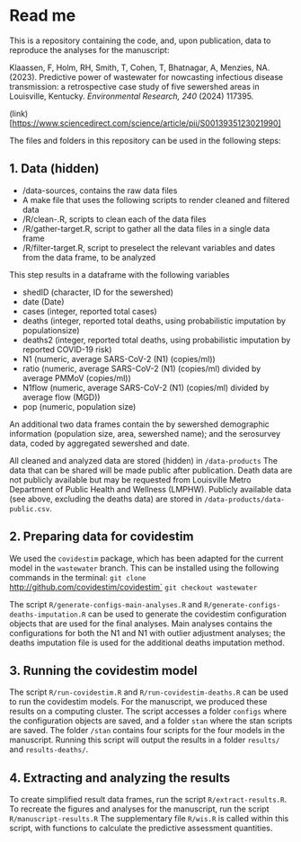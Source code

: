# Read me

This is a repository containing the code, and, upon publication, data to reproduce the analyses for the manuscript:

Klaassen, F, Holm, RH, Smith, T, Cohen, T, Bhatnagar, A, Menzies, NA. (2023). Predictive power of wastewater for nowcasting infectious disease transmission: a retrospective case study of five sewershed areas in Louisville, Kentucky. *Environmental Research, 240* (2024) 117395.

(link)[https://www.sciencedirect.com/science/article/pii/S0013935123021990]

The files and folders in this repository can be used in the following steps:

## 1. Data (hidden)

- /data-sources, contains the raw data files
- A make file that uses the following scripts to render cleaned and filtered data
- /R/clean-<targets>.R, scripts to clean each of the data files
- /R/gather-target.R, script to gather all the data files in a single data frame
- /R/filter-target.R, script to preselect the relevant variables and dates from the data frame, to be analyzed

This step results in a dataframe with the following variables
- shedID  (character, ID for the sewershed)
- date  (Date)
- cases   (integer, reported total cases)
- deaths  (integer, reported total deaths, using probabilistic imputation by populationsize)
- deaths2 (integer, reported total deaths, using probabilistic imputation by reported COVID-19 risk)
- N1      (numeric, average SARS-CoV-2 (N1) (copies/ml))
- ratio   (numeric, average SARS-CoV-2 (N1) (copies/ml) divided by average PMMoV (copies/ml))
- N1flow  (numeric, average SARS-CoV-2 (N1) (copies/ml) divided by average flow (MGD))
- pop     (numeric, population size)

An additional two data frames contain the by sewershed demographic information (population size, area, sewershed name); and the serosurvey data, coded by aggregated sewershed and date.

All cleaned and analyzed data are stored (hidden) in `/data-products`
The data that can be shared will be made public after publication. Death data are not publicly available but may be requested from Louisville Metro Department of Public Health and Wellness (LMPHW). Publicly available data (see above, excluding the deaths data) are stored in `/data-products/data-public.csv`. 

## 2. Preparing data for covidestim
We used the `covidestim` package, which has been adapted for the current model in the `wastewater` branch. This can be installed using the following commands in the terminal:
`git clone `http://github.com/covidestim/covidestim`
`git checkout wastewater`

The script `R/generate-configs-main-analyses.R` and `R/generate-configs-deaths-imputation.R` can be used to generate the covidestim configuration objects that are used for the final analyses. Main analyses contains the configurations for both the N1 and N1 with outlier adjustment analyses; the deaths imputation file is used for the additional deaths imputation method.

## 3. Running the covidestim model
The script `R/run-covidestim.R` and `R/run-covidestim-deaths.R` can be used to run the covidestim models. For the manuscript, we produced these results on a computing cluster. The script accesses a folder `configs` where the configuration objects are saved, and a folder `stan` where the stan scripts are saved. 
The folder `/stan` contains four scripts for the four models in the manuscript.
Running this script will output the results in a folder `results/` and `results-deaths/`.

## 4. Extracting and analyzing the results
To create simplified result data frames, run the script `R/extract-results.R`.
To recreate the figures and analyses for the manuscript, run the script `R/manuscript-results.R`
The supplementary file `R/wis.R` is called within this script, with functions to calculate the predictive assessment quantities.